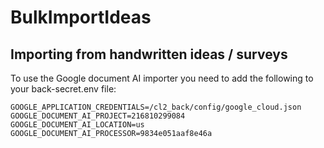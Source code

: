 # BulkImportIdeas

## Importing from handwritten ideas / surveys
To use the Google document AI importer you need to add the following to your back-secret.env file:
```
GOOGLE_APPLICATION_CREDENTIALS=/cl2_back/config/google_cloud.json
GOOGLE_DOCUMENT_AI_PROJECT=216810299084
GOOGLE_DOCUMENT_AI_LOCATION=us
GOOGLE_DOCUMENT_AI_PROCESSOR=9834e051aaf8e46a
```
